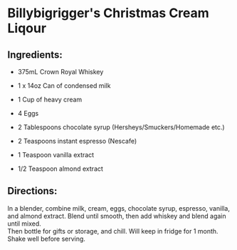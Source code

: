 # Billybigrigger's Christmas Cream Liqour

## Ingredients:
-   375mL Crown Royal Whiskey

-   1 x 14oz Can of condensed milk

-   1 Cup of heavy cream

-   4 Eggs

-   2 Tablespoons chocolate syrup (Hersheys/Smuckers/Homemade etc.)

-   2 Teaspoons instant espresso (Nescafe)

-   1 Teaspoon vanilla extract

-   1/2 Teaspoon almond extract


## Directions:

In a blender, combine milk, cream, eggs, chocolate syrup, espresso, vanilla, and almond extract.  Blend until smooth, then add whiskey and blend again until mixed.  
Then bottle for gifts or storage, and chill.  Will keep in fridge for 1 month.  Shake well before serving.
